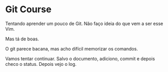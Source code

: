 # Git Course

Tentando aprender um pouco de Git. Não faço ideia do que vem a ser esse Vim.

Mas tá de boas.

O git parece bacana, mas acho difícil memorizar os comandos.


Vamos tentar continuar. Salvo o documento, adiciono, commit e depois checo o status. Depois vejo o log.


